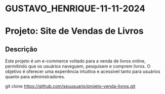 # GUSTAVO_HENRIQUE-11-11-2024

# Projeto: Site de Vendas de Livros

## Descrição
Este projeto é um e-commerce voltado para a venda de livros online, permitindo que os usuários naveguem, pesquisem e comprem livros.  O objetivo é oferecer uma experiência intuitiva e acessível tanto para usuários quanto para administradores.

   git clone https://github.com/seuusuario/projeto-venda-livros.git




